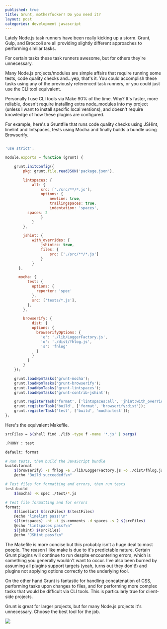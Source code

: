 ```yaml
---
published: true
title: Grunt, motherfucker! Do you need it?
layout: post
categories: development javascript
---
```


Lately Node.js task runners have been really kicking up a storm. Grunt, Gulp, and Broccoli are all providing slightly different approaches to performing similar tasks.

For certain tasks these task runners awesome, but for others they're unnecessary.

Many Node.js projects/modules are simple affairs that require running some tests, code quality checks and...yep, that's it. You could accomplish these tasks using any of the previously referenced task runners, or you could just use the CLI tool equivalent.

Personally I use CLI tools via Make 90% of the time. Why? It's faster, more reliable, doesn't require installing extra node_modules into my project (unless I want to install specific local versions), and doesn't require knowledge of how these plugins are configured.

For example, here's a Gruntfile that runs code quality checks using JSHint, linelint and lintspaces, tests using Mocha and finally builds a bundle using Browserify.

```javascript

'use strict';

module.exports = function (grunt) {

	grunt.initConfig({
		pkg: grunt.file.readJSON('package.json'),

		lintspaces: {
			all: {
				src: ['./src/**/*.js'],
				options: {
					newline: true,
					trailingspaces: true,
					indentation: 'spaces',
          spaces: 2
				}
			}
		},

		jshint: {
			with_overrides: {
				jshintrc: true,
				files: {
					src: ['./src/**/*.js']
				}
			}
	  },

	  mocha: {
		  test: {
		  	options: {
		      reporter: 'spec'
		    },
		    src: ['tests/*.js'],
		  },
		},

		browserify: {
			dist: {
		    options: {
		      browserifyOptions: {
		      	'e': './lib/LoggerFactory.js',
		      	'o': './dist/fhlog.js',
		      	's': 'fhlog'
		      }
		    }
		  }
		}
	});

	grunt.loadNpmTasks('grunt-mocha');
	grunt.loadNpmTasks('grunt-browserify');
	grunt.loadNpmTasks('grunt-lintspaces');
	grunt.loadNpmTasks('grunt-contrib-jshint');

	grunt.registerTask('format', ['lintspaces:all', 'jhint:with_overrides']);
	grunt.registerTask('build', ['format', 'browserify:dist']);
	grunt.registerTask('test', ['build', 'mocha:test']);
};

```

Here's the equivalent Makefile.

```bash
srcFiles = $(shell find ./lib -type f -name '*.js' | xargs)

.PHONY : test

default: format

# Run tests, then build the JavaScript bundle
build:format
	$(browserify) -s fhlog -e ./lib/LoggerFactory.js -o ./dist/fhlog.js
	@echo "Build succeeded!\n"

# Test files for formatting and errors, then run tests
test:build
	$(mocha) -R spec ./test/*.js

# Test file formatting and for errors
format:
	$(linelint) $(srcFiles) $(testFiles)
	@echo "linelint pass!\n"
	$(lintspaces) -nt -i js-comments -d spaces -s 2 $(srcFiles)
	@echo "lintspaces pass!\n"
	$(jshint) $(srcFiles)
	@echo "JSHint pass!\n"

```

The Makefile is more concise but this probably isn't a huge deal to most people. The reason I like make is due to it's predictable nature. Certain Grunt plugins will continue to run despite encountering errors, which is something you generally wouldn't want to occur. I've also been burned by assuming all plugins support targets (yeah, turns out they don't!) and plugins not applying options correctly to the underlying tool.

On the other hand Grunt is fantastic for handling concatenation of CSS, performing tasks upon changes to files, and for performing more complex tasks that would be difficult via CLI tools. This is particularly true for client-side projects.

Grunt is great for larger projects, but for many Node.js projects it's unnecessary. Choose the best tool for the job.

![](https://dl.dropboxusercontent.com/u/4401092/blog/images/2015/06/samuel-1.jpg)
